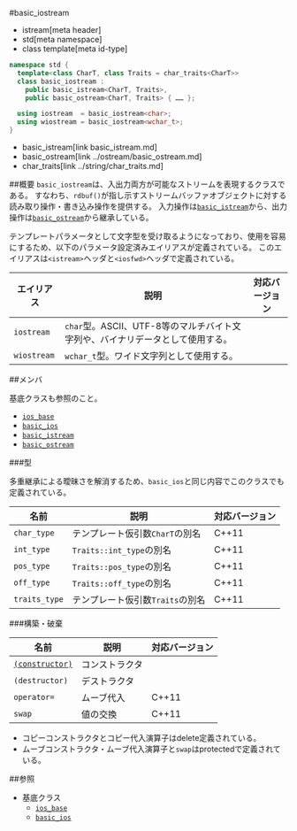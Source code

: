 #basic_iostream
* istream[meta header]
* std[meta namespace]
* class template[meta id-type]

```cpp
namespace std {
  template<class CharT, class Traits = char_traits<CharT>>
  class basic_iostream :
    public basic_istream<CharT, Traits>,
    public basic_ostream<CharT, Traits> { …… };

  using iostream  = basic_iostream<char>;
  using wiostream = basic_iostream<wchar_t>;
}
```
* basic_istream[link basic_istream.md]
* basic_ostream[link ../ostream/basic_ostream.md]
* char_traits[link ../string/char_traits.md]

##概要
`basic_iostream`は、入出力両方が可能なストリームを表現するクラスである。
すなわち、`rdbuf()`が指し示すストリームバッファオブジェクトに対する読み取り操作・書き込み操作を提供する。
入力操作は[`basic_istream`](basic_istream.md)から、出力操作は[`basic_ostream`](../ostream/basic_ostream.md)から継承している。

テンプレートパラメータとして文字型を受け取るようになっており、使用を容易にするため、以下のパラメータ設定済みエイリアスが定義されている。
このエイリアスは`<istream>`ヘッダと`<iosfwd>`ヘッダで定義されている。

| エイリアス  | 説明 | 対応バージョン |
|-------------|------|----------------|
| `iostream`  | `char`型。ASCII、UTF-8等のマルチバイト文字列や、バイナリデータとして使用する。 | |
| `wiostream` | `wchar_t`型。ワイド文字列として使用する。                                      | |

##メンバ

基底クラスも参照のこと。

- [`ios_base`](../ios/ios_base.md)
- [`basic_ios`](../ios/basic_ios.md)
- [`basic_istream`](basic_istream.md)
- [`basic_ostream`](../ostream/basic_ostream.md)

###型

多重継承による曖昧さを解消するため、`basic_ios`と同じ内容でこのクラスでも定義されている。

| 名前          | 説明                             | 対応バージョン |
|---------------|----------------------------------|----------------|
| `char_type`   | テンプレート仮引数`CharT`の別名  | C++11          |
| `int_type`    | `Traits::int_type`の別名         | C++11          |
| `pos_type`    | `Traits::pos_type`の別名         | C++11          |
| `off_type`    | `Traits::off_type`の別名         | C++11          |
| `traits_type` | テンプレート仮引数`Traits`の別名 | C++11          |

###構築・破棄

| 名前                                                | 説明           | 対応バージョン |
|-----------------------------------------------------|----------------|----------------|
| [`(constructor)`](basic_iostream/op_constructor.md) | コンストラクタ |                |
| `(destructor)`                                      | デストラクタ   |                |
| `operator=`                                         | ムーブ代入     | C++11          |
| `swap`                                              | 値の交換       | C++11          |

- コピーコンストラクタとコピー代入演算子はdelete定義されている。
- ムーブコンストラクタ・ムーブ代入演算子と`swap`はprotectedで定義されている。


##参照

- 基底クラス
    - [`ios_base`](../ios/ios_base.md)
    - [`basic_ios`](../ios/basic_ios.md)
